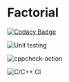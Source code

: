 # Factorial

[![Codacy Badge](https://api.codacy.com/project/badge/Grade/705fe293d9d64cac876174a085abeffe)](https://app.codacy.com/manual/stepin-105003/Factorial?utm_source=github.com&utm_medium=referral&utm_content=stepin-105003/Factorial&utm_campaign=Badge_Grade_Dashboard)

![Unit testing](https://github.com/stepin-105003/Factorial/workflows/Unit%20testing/badge.svg)

![cppcheck-action](https://github.com/stepin-105003/Factorial/workflows/cppcheck-action/badge.svg)


![C/C++ CI](https://github.com/stepin-105003/Factorial/workflows/C/C++%20CI/badge.svg)
